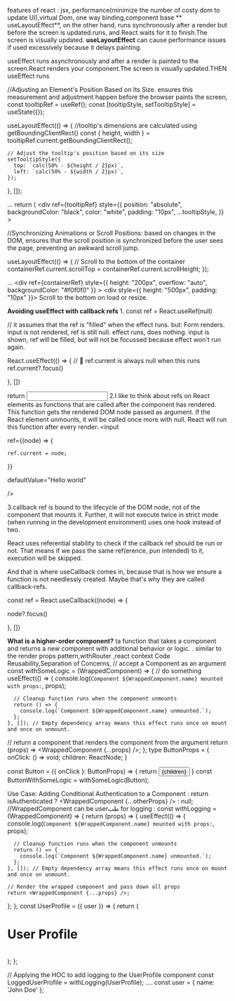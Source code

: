 
features of react : jsx, performance(minimize the number of costy dom to update UI),virtual Dom, one way binding,component base
** useLayoutEffect**, on the other hand, runs synchronously after a render but before the screen is updated.runs, and React waits for it to finish.The screen is visually updated.
**useLayoutEffect** can cause performance issues if used excessively because it delays painting.

useEffect runs asynchronously and after a render is painted to the screen.React renders your component.The screen is visually updated.THEN useEffect runs

//Adjusting an Element's Position Based on Its Size. ensures this measurement and adjustment happen before the browser paints the screen,
const tooltipRef = useRef();
  const [tooltipStyle, setTooltipStyle] = useState({});

  useLayoutEffect(() => {
  //tooltip's dimensions are calculated using getBoundingClientRect()
    const { height, width } = tooltipRef.current.getBoundingClientRect();
    
    // Adjust the tooltip's position based on its size
    setTooltipStyle({
      top: `calc(50% - ${height / 2}px)`,
      left: `calc(50% - ${width / 2}px)`,
    });
  }, []);

  ... return (
    <div
      ref={tooltipRef}
      style={{
        position: "absolute",
        backgroundColor: "black",
        color: "white",
        padding: "10px",
        ...tooltipStyle,
      }}
    >

 //Synchronizing Animations or Scroll Positions: based on changes in the DOM, 
 ensures that the scroll position is synchronized before the user sees the page, preventing an awkward scroll jump.
 
 useLayoutEffect(() => {
    // Scroll to the bottom of the container
    containerRef.current.scrollTop = containerRef.current.scrollHeight;
  });

 ...  <div
      ref={containerRef}
      style={{ height: "200px", overflow: "auto", backgroundColor: "#f0f0f0" }}
    >
      <div style={{ height: "500px", padding: "10px" }}>
        Scroll to the bottom on load or resize.
      </div>


**Avoiding useEffect with callback refs**
1.
const ref = React.useRef(null)

// it assumes that the ref is "filled" when the effect runs. but:
    Form renders.
    input is not rendered, ref is still null.
    effect runs, does nothing.
    input is shown, ref will be filled, but will not be focussed because effect won't run again.

React.useEffect(() => {
 // 🚨 ref.current is always null when this runs
  ref.current?.focus()

}, [])

return <input ref={ref} defaultValue="Hello world" />
2.I like to think about refs on React elements as functions that are called after the component has rendered. 
This function gets the rendered DOM node passed as argument. If the React element unmounts, it will be called once more with null.
React will run this function after every render. 
<input

  ref={(node) => {

    ref.current = node;

  }}

  defaultValue="Hello world"

/>

3.callback ref is bound to the lifecycle of the DOM node, not of the component that mounts it. Further, 
it will not execute twice in strict mode (when running in the development environment)
 uses one hook instead of two. 

 React uses referential stability to check if the callback ref should be run or not.
 That means if we pass the same ref(erence, pun intended) to it, execution will be skipped.

And that is where useCallback comes in, because that is how we ensure a function is not needlessly created. Maybe that's why they are called callback-refs.

const ref = React.useCallback((node) => {

  node?.focus()

}, [])



**What is a higher-order component?** ta function that takes a component and returns a new component with additional behavior or logic. . similar to the render props pattern,withRouter ,react context 
Code Reusability,Separation of Concerns,
// accept a Component as an argument
const withSomeLogic = (WrappedComponent) => {
  // do something
 useEffect(() => {
      console.log(`Component ${WrappedComponent.name} mounted with props:`, props);

      // Cleanup function runs when the component unmounts
      return () => {
        console.log(`Component ${WrappedComponent.name} unmounted.`);
      };
    }, []); // Empty dependency array means this effect runs once on mount and once on unmount.
    
  // return a component that renders the component from the argument
  return (props) => <WrappedComponent {...props} />;
};
type ButtonProps = {
  onClick: () => void;
  children: ReactNode;
}

const Button = ({ onClick }: ButtonProps) => {
  return <button onClick={onClick}>{children}</button>
}
const ButtonWithSomeLogic = withSomeLogic(Button);


Use Case: 
Adding Conditional Authentication to a Component  :  return isAuthenticated ? <WrappedComponent {...otherProps} /> : null;   //WrappedComponent can be userطب
for logging :
const withLogging = (WrappedComponent) => {
  return (props) => {
    useEffect(() => {
      console.log(`Component ${WrappedComponent.name} mounted with props:`, props);

      // Cleanup function runs when the component unmounts
      return () => {
        console.log(`Component ${WrappedComponent.name} unmounted.`);
      };
    }, []); // Empty dependency array means this effect runs once on mount and once on unmount.

    // Render the wrapped component and pass down all props
    return <WrappedComponent {...props} />;
  };
};
const UserProfile = ({ user }) => {
  return (
    <div>
      <h1>User Profile</h1>    
    </div>
  );
};

// Applying the HOC to add logging to the UserProfile component
const LoggedUserProfile = withLogging(UserProfile);
....    const user = { name: 'John Doe' };  <LoggedUserProfile user={user} />
      
